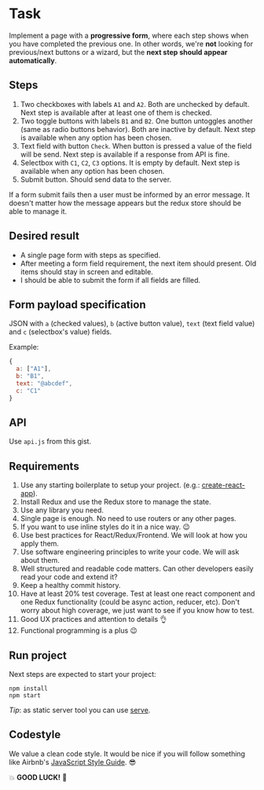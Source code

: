 # Task

Implement a page with a **progressive form**, where each step shows when you have completed the previous one. In other words, we're **not** looking for previous/next buttons or a wizard, but the **next step should appear automatically**.

## Steps

1. Two checkboxes with labels `A1` and `A2`. Both are unchecked by default. Next step is available after at least one of them is checked.
1. Two toggle buttons with labels `B1` and `B2`. One button untoggles another (same as radio buttons behavior). Both are inactive by default. Next step is available when any option has been chosen.
1. Text field with button `Check`. When button is pressed a value of the field will be send. Next step is available if a response from API is fine.
1. Selectbox with `C1`, `C2`, `C3` options. It is empty by default. Next step is available when any option has been chosen.
1. Submit button. Should send data to the server.

If a form submit fails then a user must be informed by an error message. It doesn't matter how the message appears but the redux store should be able to manage it.

## Desired result

* A single page form with steps as specified.
* After meeting a form field requirement, the next item should present. Old items should stay in screen and editable.
* I should be able to submit the form if all fields are filled.

## Form payload specification

JSON with `a` (checked values), `b` (active button value), `text` (text field value) and `c` (selectbox's value) fields.

Example:
```javascript
{
  a: ["A1"],
  b: "B1",
  text: "@abcdef",
  c: "C1"
}
```

## API

Use `api.js` from this gist.

## Requirements

1. Use any starting boilerplate to setup your project. (e.g.: [create-react-app](https://github.com/facebookincubator/create-react-app#quick-overview)).
1. Install Redux and use the Redux store to manage the state. 
1. Use any library you need.
1. Single page is enough. No need to use routers or any other pages.
1. If you want to use inline styles do it in a nice way. :wink:
1. Use best practices for React/Redux/Frontend. We will look at how you apply them.
1. Use software engineering principles to write your code. We will ask about them.
1. Well structured and readable code matters. Can other developers easily read your code and extend it?
1. Keep a healthy commit history.
1. Have at least 20% test coverage. Test at least one react component and one Redux functionality (could be async action, reducer, etc). Don't worry about high coverage, we just want to see if you know how to test.
1. Good UX practices and attention to details :ok_hand:
1. Functional programming is a plus :wink:


## Run project

Next steps are expected to start your project:

```
npm install
npm start
```

_Tip_: as static server tool you can use [serve](https://github.com/zeit/serve).

## Codestyle

We value a clean code style. It would be nice if you will follow something like Airbnb's [JavaScript Style Guide](https://github.com/airbnb/javascript). :sunglasses:

:boom: **GOOD LUCK!** :rocket:
